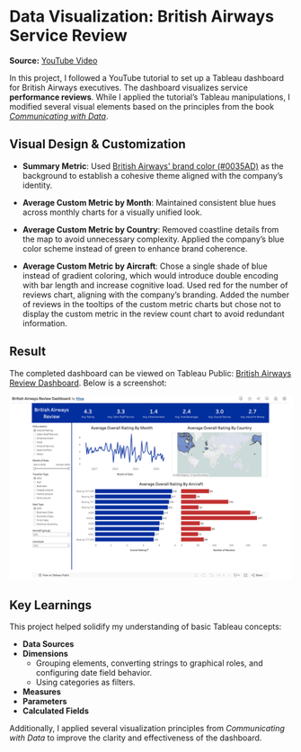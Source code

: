 # Data Visualization: British Airways Service Review

**Source:** [YouTube Video](https://www.youtube.com/watch?v=KlAKAarfLRQ&t=276s)

In this project, I followed a YouTube tutorial to set up a Tableau dashboard for British Airways executives. The dashboard visualizes service **performance reviews**. While I applied the tutorial’s Tableau manipulations, I modified several visual elements based on the principles from the book [*Communicating with Data*](https://www.oreilly.com/library/view/communicating-with-data/9781098101848/).

## Visual Design & Customization
- **Summary Metric**: Used [British Airways' brand color (#0035AD)](https://www.brandcolorcode.com/british-airways) as the background to establish a cohesive theme aligned with the company’s identity.
  
- **Average Custom Metric by Month**: Maintained consistent blue hues across monthly charts for a visually unified look.

- **Average Custom Metric by Country**: Removed coastline details from the map to avoid unnecessary complexity. Applied the company’s blue color scheme instead of green to enhance brand coherence.

- **Average Custom Metric by Aircraft**: Chose a single shade of blue instead of gradient coloring, which would introduce double encoding with bar length and increase cognitive load. Used red for the number of reviews chart, aligning with the company’s branding. Added the number of reviews in the tooltips of the custom metric charts but chose not to display the custom metric in the review count chart to avoid redundant information.

## Result
The completed dashboard can be viewed on Tableau Public: [British Airways Review Dashboard](https://public.tableau.com/app/profile/khoa8102/viz/BritishAirwaysReviewDashboard_17297625359330/Dashboard1). Below is a screenshot:

![British airways review dashboard](./british-airways-review-dashboard.png)

## Key Learnings
This project helped solidify my understanding of basic Tableau concepts:
- **Data Sources**
- **Dimensions**
  - Grouping elements, converting strings to graphical roles, and configuring date field behavior.
  - Using categories as filters.
- **Measures**
- **Parameters**
- **Calculated Fields**

Additionally, I applied several visualization principles from *Communicating with Data* to improve the clarity and effectiveness of the dashboard.
